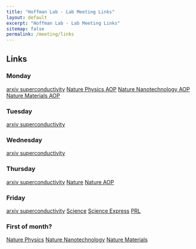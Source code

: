 ```yaml
---
title: "Hoffman Lab - Lab Meeting Links"
layout: default
excerpt: "Hoffman Lab - Lab Meeting Links"
sitemap: false
permalink: /meeting/links
---
```



## Links

### Monday

<a href="http://arxiv.org/list/cond-mat.supr-con/recent">arxiv superconductivity</a>
<a href="http://www.nature.com.ezp-prod1.hul.harvard.edu/nphys/journal/vaop/ncurrent/index.html">Nature Physics AOP</a>
<a href="http://www.nature.com.ezp-prod1.hul.harvard.edu/nnano/journal/vaop/ncurrent/index.html">Nature Nanotechnology AOP</a>
<a href="http://www.nature.com.ezp-prod1.hul.harvard.edu/nmat/journal/vaop/ncurrent/index.html">Nature Materials AOP</a>

### Tuesday

<a href="http://arxiv.org/list/cond-mat.supr-con/recent">arxiv superconductivity</a>

### Wednesday

<a href="http://arxiv.org/list/cond-mat.supr-con/recent">arxiv superconductivity</a>

### Thursday

<a href="http://arxiv.org/list/cond-mat.supr-con/recent">arxiv superconductivity</a>
<a href="http://www.nature.com.ezp-prod1.hul.harvard.edu/nature/journal/v478/n7367/#af">Nature</a>
<a href="http://www.nature.com/nature/research/physical-sciences.html">Nature AOP</a>

### Friday

<a href="http://arxiv.org/list/cond-mat.supr-con/recent">arxiv superconductivity</a>
<a href="http://www.sciencemag.org.ezp-prod1.hul.harvard.edu/content/current#ResearchArticles">Science</a>
<a href="http://www.sciencemag.org.ezp-prod1.hul.harvard.edu/content/early/recent">Science Express</a>
<a href="http://prl.aps.org.ezp-prod1.hul.harvard.edu/toc/PRL/v107/i15#letters-condensed-matter-electronic-properties-etc">PRL</a>

### First of month?

<a href="http://www.nature.com.ezp-prod1.hul.harvard.edu/nphys/index.html">Nature Physics</a>
<a href="http://www.nature.com.ezp-prod1.hul.harvard.edu/nnano/index.html">Nature Nanotechnology</a>
<a href="http://www.nature.com.ezp-prod1.hul.harvard.edu/nmat/index.html">Nature Materials</a>
